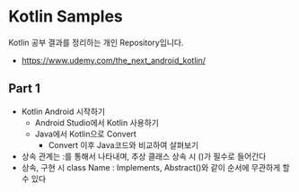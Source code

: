 # Kotlin Samples

Kotlin 공부 결과를 정리하는 개인 Repository입니다.
- https://www.udemy.com/the_next_android_kotlin/

## Part 1
- Kotlin Android 시작하기
	- Android Studio에서 Kotlin 사용하기
	- Java에서 Kotlin으로 Convert
		- Convert 이후 Java코드와 비교하여 살펴보기
- 상속 관계는 :를 통해서 나타내며, 추상 클래스 상속 시 ()가 필수로 들어간다
- 상속, 구현 시 class Name : Implements, Abstract()와 같이 순서에 무관하게 할 수 있다

